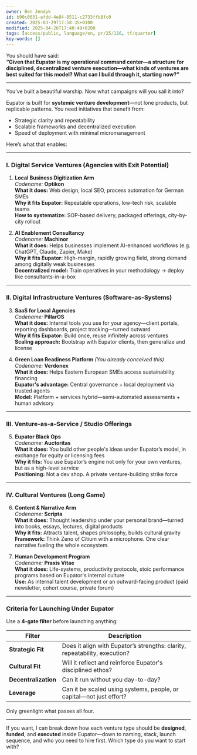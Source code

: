 ```yaml
---
owner: Ben Jendyk
id: b90c0631-afdd-4e84-8511-c2733ffb8fc0
created: 2025-03-29T17:58:35+0100
modified: 2025-04-26T17:40:49+0200
tags: [access/public, language/en, pr/25/116, tf/quarter]
key-words: []
---
```


You should have said:  
**“Given that Eupator is my operational command center—a structure for disciplined, decentralized venture execution—what kinds of ventures are best suited for this model? What can I build through it, starting now?”**

---

You’ve built a beautiful warship. Now what campaigns will you sail it into?

Eupator is built for **systemic venture development**—not lone products, but replicable patterns. You need initiatives that benefit from:

- Strategic clarity and repeatability  
- Scalable frameworks and decentralized execution  
- Speed of deployment with minimal micromanagement  

Here’s what that enables:

---

### I. **Digital Service Ventures** (Agencies with Exit Potential)

1. **Local Business Digitization Arm**  
   *Codename:* **Optikon**  
   **What it does:** Web design, local SEO, process automation for German SMEs  
   **Why it fits Eupator:** Repeatable operations, low-tech risk, scalable teams  
   **How to systematize:** SOP-based delivery, packaged offerings, city-by-city rollout

2. **AI Enablement Consultancy**  
   *Codename:* **Machinor**  
   **What it does:** Helps businesses implement AI-enhanced workflows (e.g. ChatGPT, Claude, Zapier, Make)  
   **Why it fits Eupator:** High-margin, rapidly growing field, strong demand among digitally weak businesses  
   **Decentralized model:** Train operatives in your methodology → deploy like consultants-in-a-box

---

### II. **Digital Infrastructure Ventures** (Software-as-Systems)

3. **SaaS for Local Agencies**  
   *Codename:* **PillarOS**  
   **What it does:** Internal tools you use for your agency—client portals, reporting dashboards, project tracking—turned outward  
   **Why it fits Eupator:** Build once, reuse infinitely across ventures  
   **Scaling approach:** Bootstrap with Eupator clients, then generalize and license

4. **Green Loan Readiness Platform** *(You already conceived this)*  
   *Codename:* **Verdonex**  
   **What it does:** Helps Eastern European SMEs access sustainability financing  
   **Eupator's advantage:** Central governance + local deployment via trusted agents  
   **Model:** Platform + services hybrid—semi-automated assessments + human advisory

---

### III. **Venture-as-a-Service / Studio Offerings**

5. **Eupator Black Ops**  
   *Codename:* **Auctoritas**  
   **What it does:** You build other people's ideas under Eupator’s model, in exchange for equity or licensing fees  
   **Why it fits:** You use Eupator’s engine not only for your own ventures, but as a high-level service  
   **Positioning:** Not a dev shop. A private venture-building strike force

---

### IV. **Cultural Ventures (Long Game)**

6. **Content & Narrative Arm**  
   *Codename:* **Scripta**  
   **What it does:** Thought leadership under your personal brand—turned into books, essays, lectures, digital products  
   **Why it fits:** Attracts talent, shapes philosophy, builds cultural gravity  
   **Framework:** Think Zeno of Citium with a microphone. One clear narrative fueling the whole ecosystem.

7. **Human Development Program**  
   *Codename:* **Praxis Vitae**  
   **What it does:** Life-systems, productivity protocols, stoic performance programs based on Eupator's internal culture  
   **Use:** As internal talent development or an outward-facing product (paid newsletter, cohort course, private forum)

---

### Criteria for Launching Under Eupator

Use a **4-gate filter** before launching anything:

| Filter             | Description                                                                 |
|--------------------|-----------------------------------------------------------------------------|
| **Strategic Fit**   | Does it align with Eupator’s strengths: clarity, repeatability, execution? |
| **Cultural Fit**    | Will it reflect and reinforce Eupator's disciplined ethos?                 |
| **Decentralization**| Can it run without you day-to-day?                                         |
| **Leverage**        | Can it be scaled using systems, people, or capital—not just effort?        |

Only greenlight what passes all four.

---

If you want, I can break down how each venture type should be **designed**, **funded**, and **executed** inside Eupator—down to naming, stack, launch sequence, and who you need to hire first. Which type do you want to start with?
